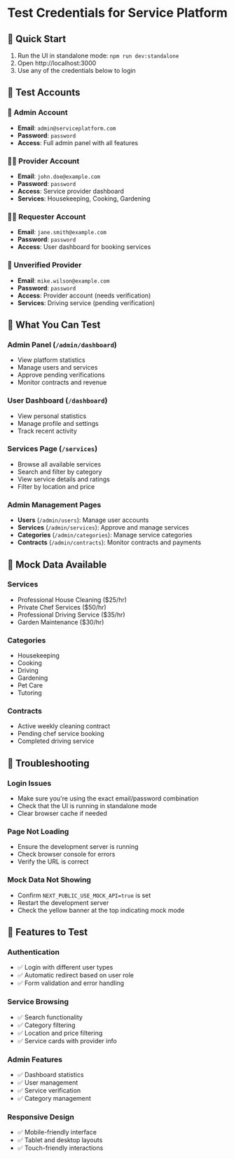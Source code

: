 # Test Credentials for Service Platform

## 🚀 Quick Start
1. Run the UI in standalone mode: `npm run dev:standalone`
2. Open http://localhost:3000
3. Use any of the credentials below to login

## 👥 Test Accounts

### 🔧 Admin Account
- **Email**: `admin@serviceplatform.com`
- **Password**: `password`
- **Access**: Full admin panel with all features

### 👨‍💼 Provider Account
- **Email**: `john.doe@example.com`
- **Password**: `password`
- **Access**: Service provider dashboard
- **Services**: Housekeeping, Cooking, Gardening

### 👩‍💼 Requester Account
- **Email**: `jane.smith@example.com`
- **Password**: `password`
- **Access**: User dashboard for booking services

### 🚗 Unverified Provider
- **Email**: `mike.wilson@example.com`
- **Password**: `password`
- **Access**: Provider account (needs verification)
- **Services**: Driving service (pending verification)

## 📱 What You Can Test

### Admin Panel (`/admin/dashboard`)
- View platform statistics
- Manage users and services
- Approve pending verifications
- Monitor contracts and revenue

### User Dashboard (`/dashboard`)
- View personal statistics
- Manage profile and settings
- Track recent activity

### Services Page (`/services`)
- Browse all available services
- Search and filter by category
- View service details and ratings
- Filter by location and price

### Admin Management Pages
- **Users** (`/admin/users`): Manage user accounts
- **Services** (`/admin/services`): Approve and manage services
- **Categories** (`/admin/categories`): Manage service categories
- **Contracts** (`/admin/contracts`): Monitor contracts and payments

## 🎯 Mock Data Available

### Services
- Professional House Cleaning ($25/hr)
- Private Chef Services ($50/hr)
- Professional Driving Service ($35/hr)
- Garden Maintenance ($30/hr)

### Categories
- Housekeeping
- Cooking
- Driving
- Gardening
- Pet Care
- Tutoring

### Contracts
- Active weekly cleaning contract
- Pending chef service booking
- Completed driving service

## 🔧 Troubleshooting

### Login Issues
- Make sure you're using the exact email/password combination
- Check that the UI is running in standalone mode
- Clear browser cache if needed

### Page Not Loading
- Ensure the development server is running
- Check browser console for errors
- Verify the URL is correct

### Mock Data Not Showing
- Confirm `NEXT_PUBLIC_USE_MOCK_API=true` is set
- Restart the development server
- Check the yellow banner at the top indicating mock mode

## 🎨 Features to Test

### Authentication
- ✅ Login with different user types
- ✅ Automatic redirect based on user role
- ✅ Form validation and error handling

### Service Browsing
- ✅ Search functionality
- ✅ Category filtering
- ✅ Location and price filtering
- ✅ Service cards with provider info

### Admin Features
- ✅ Dashboard statistics
- ✅ User management
- ✅ Service verification
- ✅ Category management

### Responsive Design
- ✅ Mobile-friendly interface
- ✅ Tablet and desktop layouts
- ✅ Touch-friendly interactions 
